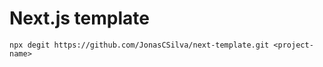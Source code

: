 # Next.js template

```
npx degit https://github.com/JonasCSilva/next-template.git <project-name>
```
